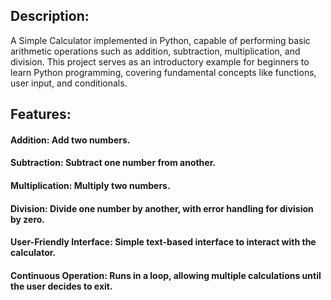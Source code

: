 ## Description:
A Simple Calculator implemented in Python, capable of performing basic arithmetic operations such as addition, subtraction, multiplication, and division. This project serves as an introductory example for beginners to learn Python programming, covering fundamental concepts like functions, user input, and conditionals.

## Features:
#### Addition: Add two numbers.
#### Subtraction: Subtract one number from another.
#### Multiplication: Multiply two numbers.
#### Division: Divide one number by another, with error handling for division by zero.
#### User-Friendly Interface: Simple text-based interface to interact with the calculator.
#### Continuous Operation: Runs in a loop, allowing multiple calculations until the user decides to exit.
